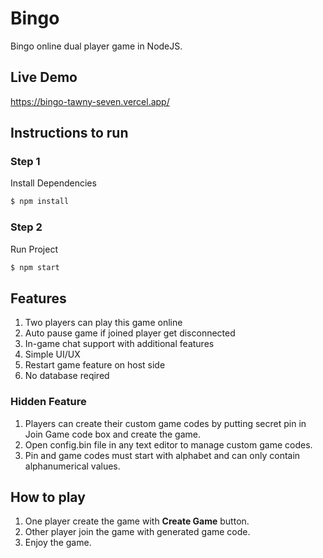 # Bingo
Bingo online dual player game in NodeJS.

## Live Demo
https://bingo-tawny-seven.vercel.app/

## Instructions to run

### Step 1
Install Dependencies
```bash
$ npm install
```

### Step 2
Run Project
```bash
$ npm start
```

## Features
1) Two players can play this game online
2) Auto pause game if joined player get disconnected
3) In-game chat support with additional features
4) Simple UI/UX
5) Restart game feature on host side
6) No database reqired

### Hidden Feature
1) Players can create their custom game codes by putting secret pin in Join Game code box and create the game.
2) Open config.bin file in any text editor to manage custom game codes.
3) Pin and game codes must start with alphabet and can only contain alphanumerical values.

## How to play
1) One player create the game with **Create Game** button.
2) Other player join the game with generated game code.
3) Enjoy the game. 
